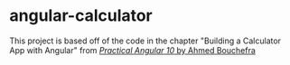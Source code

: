 # angular-calculator

This project is based off of the code in the chapter "Building a Calculator App with Angular" from [*Practical Angular 10* by Ahmed Bouchefra](https://leanpub.com/practical-angular)